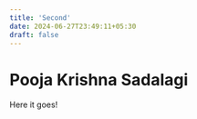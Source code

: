 ```yaml
---
title: 'Second'
date: 2024-06-27T23:49:11+05:30
draft: false
---
```

# Pooja Krishna Sadalagi
Here it goes!